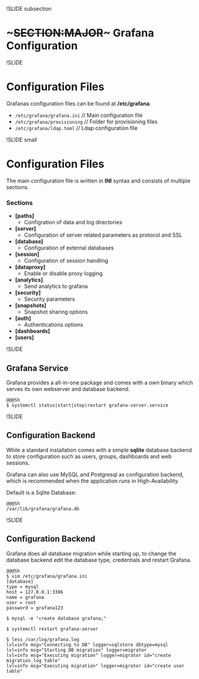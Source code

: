 !SLIDE subsection
# ~~~SECTION:MAJOR~~~ Grafana Configuration


!SLIDE
# Configuration Files

Grafanas configuration files can be found at **/etc/grafana**.

* `/etc/grafana/grafana.ini`  // Main configuration file
* `/etc/grafana/provisioning` // Folder for provisioning files
* `/etc/grafana/ldap.toml`    // Ldap configuration file

!SLIDE small
# Configuration Files

The main configuration file is written in **INI** syntax and consists of multiple
sections.

### Sections
  * **[paths]**
    * Configration of data and log directories
  * **[server]**
    * Configuration of server related parameters as protocol and SSL
  * **[database]**
    * Configuration of external databases
  * **[session]**
    * Configuration of session handling
  * **[dataproxy]**
    * Enable or disable proxy logging
  * **[analytics]**
    * Send analytics to grafana
  * **[security]**
    * Security parameters
  * **[snapshots]**
    * Snapshot sharing options
  * **[auth]**
    * Authentications options
  * **[dashboards]**
  * **[users]**

!SLIDE

## Grafana Service

Grafana provides a all-in-one package and comes with a own binary which serves
its own webserver and database backend.

    @@@Sh
    $ systemctl status|start|stop|restart grafana-server.service


!SLIDE
## Configuration Backend

While a standard installation comes with a simple **sqlite** database backend to store configuration such as users, groups, dashboards and web sessions.

Grafana can also use MySQL and Postgresql as configuration backend, which is recommended when the application runs in High-Availability.

Default is a Sqlite Database:

    @@@Sh
    /var/lib/grafana/grafana.db

!SLIDE
## Configuration Backend

Grafana does all database migration while starting up, to change the database backend edit the database type, credentials and restart Grafana.

    @@@Sh
    $ vim /etc/grafana/grafana.ini
    [database]
    type = mysql
    host = 127.0.0.1:3306
    name = grafana
    user = root
    password = grafana123

    $ mysql -e "create database grafana;"

    $ systemctl restart grafana-server

    $ less /var/log/grafana.log
    lvl=info msg="Connecting to DB" logger=sqlstore dbtype=mysql
    lvl=info msg="Starting DB migration" logger=migrator
    lvl=info msg="Executing migration" logger=migrator id="create migration_log table"
    lvl=info msg="Executing migration" logger=migrator id="create user table"
